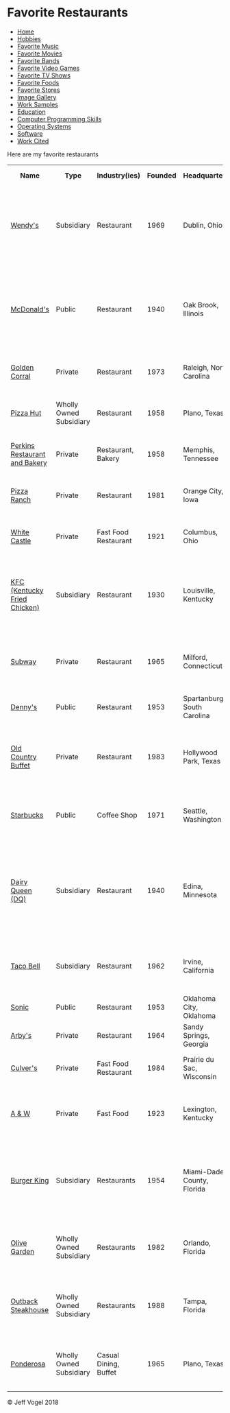<head>
	<link href="Website About Me - print.md" rel="stylesheet"/>
	</head>
<body onload="FavoriteRestaurantsProcess()">
		<div class="header">
			<h1>Favorite Restaurants</h1>
		</div>
		<div class="nav">
			<ul>
				<li><a href="Website About Me - Main - print.md">Home</a></li>
				<li><a href="Website About Me - Hobbies - print.md">Hobbies</a>
				<li><a href="Website About Me - Favorite Music - print.md">Favorite Music</a></li>
				<li><a href="Website About Me - Favorite Movies - print.md">Favorite Movies</a></li>
				<li><a href="Website About Me - Favorite Bands - print.md">Favorite Bands</a></li>
				<li><a href="Website About Me - Favorite Video Games - print.md">Favorite Video Games</a></li>
				<li><a href="Website About Me - Favorite TV Shows - print.md">Favorite TV Shows</a></li>
				<li><a href="Website About Me - Favorite Foods - print.md">Favorite Foods</a></li>
				<li><a href="Website About Me - Favorite Stores - print.md">Favorite Stores</a></li>
				<li><a href="Website About Me - Image Gallery - print.md">Image Gallery</a></li>
				<li><a href="Website About Me - Work Samples - print.md">Work Samples</a></li>
				<li><a href="Website About Me - Education - print.md">Education</a></li>
				<li><a href="Website About Me - Computer Programming Skills - print.md">Computer Programming Skills</a></li>
				<li><a href="Website About Me - Operating Systems - print.md">Operating Systems</a></li>
				<li><a href="Website About Me - Software - print.md">Software</a></li>
				<li><a href="Website About Me - Work Cited - print.md">Work Cited</a></li>
			</ul>
		</div>
		<div class="content">
			<p>Here are my favorite restaurants</p>
			<div id="myFavoriteRestaurantsDivElement">
				<table>
					<tr>
						<th>Name</th>
						<th>Type</th>
						<th>Industry(ies)</th>
						<th>Founded</th>
						<th>Headquarters</th>
						<th>Genre(s)</th>
						<th>Product(s)</th>
						<th>Number of Location(s)</th>
						<th>Number of Employees</th>
						<th>Founder(s)</th>
						<th>Resource Number(s)</th>
					</tr>
					<tr>
						<td><a href="https://www.wendys.com/">Wendy's</a></td>
						<td>Subsidiary</td>
						<td>Restaurant</td>
						<td>1969</td>
						<td>Dublin, Ohio</td>
						<td>Fast Food</td>
						<td>Hamburgers, Chicken Sandwiches, Salads, French Fries, Breakfast Sandwiches, Frozen Dessert</td>
						<td>6,500+</td>
						<td>100+</td>
						<td>Dave Thomas</td>
						<td><a href="Website About Me - Works Cited - print.md">1</a></td>
					</tr>
					<tr>
						<td><a href="https://www.mcdonalds.com/">McDonald's</a></td>
						<td>Public</td>
						<td>Restaurant</td>
						<td>1940</td>
						<td>Oak Brook, Illinois</td>
						<td>Fast Food</td>
						<td>Hamburgers, Chicken, French Fries, Soft Drinks, Milkshakes, Salads, Desserts, Coffee, Breakfast, Wraps</td>
						<td>36,900</td>
						<td>375,000</td>
						<td>Richard McDonald, Maurice McDonald, Ray Kroc</td>
						<td><a href="Website About Me - Works Cited - print.md">2</a></td>
					</tr>
					<tr>
						<td><a href="http://www.goldencorral.com/">Golden Corral</a></td>
						<td>Private</td>
						<td>Restaurant</td>
						<td>1973</td>
						<td>Raleigh, North Carolina</td>
						<td>Buffet</td>
						<td>Food</td>
						<td>200</td>
						<td>9000</td>
						<td>James Maynard, William F. Carl</td>
						<td><a href="Website About Me - Works Cited - print.md">3</a></td>
					</tr>
					<tr>
						<td><a href="https://www.pizzahut.com/">Pizza Hut</a></td>
						<td>Wholly Owned Subsidiary</td>
						<td>Restaurant</td>
						<td>1958</td>
						<td>Plano, Texas</td>
						<td>Fast Food, Buffet</td>
						<td>Italian-American Cuisine, Pizza, Pasta, Buffalo Wings</td>
						<td>13,728</td>
						<td>100+</td>
						<td>Dan Carney, Frank Carney</td>
						<td><a href="Website About Me - Works Cited - print.md">4</a></td>
					</tr>
					<tr>
						<td><a href="http://www.perkinsrestaurants.com/">Perkins Restaurant and Bakery</a></td>
						<td>Private</td>
						<td>Restaurant, Bakery</td>
						<td>1958</td>
						<td>Memphis, Tennessee</td>
						<td>Dining, Bakery</td>
						<td>Food</td>
						<td>390</td>
						<td>25,000</td>
						<td>Matt Perkins, Ivan Perkins</td>
						<td><a href="Website About Me - Works Cited - print.md">5</a>, <a href="Website About Me - Works Cited - print.md">6</a></td>
					</tr>
					<tr>
						<td><a href="https://pizzaranch.com/">Pizza Ranch</a></td>
						<td>Private</td>
						<td>Restaurant</td>
						<td>1981</td>
						<td>Orange City, Iowa</td>
						<td>Buffet</td>
						<td>Pizza, Chicken</td>
						<td>204</td>
						<td>100+</td>
						<td>Adrie Groeneweg, Lawrence Vander Esch</td>
						<td><a href="Website About Me - Works Cited - print.md">7</a>, <a href="Website About Me - Works Cited - print.md">8</a></td>
					</tr>
					<tr>
						<td><a href="https://www.whitecastle.com/">White Castle</a></td>
						<td>Private</td>
						<td>Fast Food Restaurant</td>
						<td>1921</td>
						<td>Columbus, Ohio</td>
						<td>Fast Food</td>
						<td>Hamburgers, Chicken</td>
						<td>420</td>
						<td>100+</td>
						<td>Billy Ingram, Walter Anderson</td>
						<td><a href="Website About Me - Works Cited - print.md">9</a></td>
					</tr>
					<tr>
						<td><a href="https://www.kfc.com/">KFC (Kentucky Fried Chicken)</a></td>
						<td>Subsidiary</td>
						<td>Restaurant</td>
						<td>1930</td>
						<td>Louisville, Kentucky</td>
						<td>Fast Food, Buffet</td>
						<td>Fried Chicken, Chicken Sandwiches, Wraps, French Fries, Soft Drinks, Salads, Desserts, Breakfast</td>
						<td>19,952</td>
						<td>100+</td>
						<td>Harland Sanders</td>
						<td><a href="Website About Me - Works Cited - print.md">10</a></td>
					</tr>
					<tr>
						<td><a href="http://www.subway.com/en-us">Subway</a></td>
						<td>Private</td>
						<td>Restaurant</td>
						<td>1965</td>
						<td>Milford, Connecticut</td>
						<td>Fast Food</td>
						<td>Submarine Sandwiches, Pizzas (Located at Walmart), Salads</td>
						<td>44,834</td>
						<td>100+</td>
						<td>Fred DeLuca, Peter Buck</td>
						<td><a href="Website About Me - Works Cited - print.md">11</a></td>
					</tr>
					<tr>
						<td><a href="https://www.dennys.com/">Denny's</a></td>
						<td>Public</td>
						<td>Restaurant</td>
						<td>1953</td>
						<td>Spartanburg, South Carolina</td>
						<td>Family Dining</td>
						<td>Food</td>
						<td>1,700</td>
						<td>100+</td>
						<td>Harold Butler, Richard Jezak</td>
						<td><a href="Website About Me - Works Cited - print.md">12</a></td>
					</tr>
					<tr>
						<td><a href="http://www.oldcountrybuffet.com/">Old Country Buffet</a></td>
						<td>Private</td>
						<td>Restaurant</td>
						<td>1983</td>
						<td>Hollywood Park, Texas</td>
						<td>Buffet</td>
						<td>Buffet</td>
						<td>113</td>
						<td>100+</td>
						<td>Roe Halten, C. Dennis Scott, Dermot Rowland, Doron Jensen</td>
						<td><a href="Website About Me - Works Cited - print.md">13</a></td>
					</tr>
					<tr>
						<td><a href="http://www.starbucks.com/">Starbucks</a></td>
						<td>Public</td>
						<td>Coffee Shop</td>
						<td>1971</td>
						<td>Seattle, Washington</td>
						<td>Coffee Shop</td>
						<td>Coffee Beverages, Smoothies, Tea, Baked Goods, Sandwiches</td>
						<td>26,696</td>
						<td>238,000</td>
						<td>Jerry Baldwin, Zev Siegl, Gordon Bowker</td>
						<td><a href="Website About Me - Works Cited - print.md">14</a></td>
					</tr>
					<tr>
						<td><a href="https://www.dairyqueen.com/us-en/">Dairy Queen (DQ)</a></td>
						<td>Subsidiary</td>
						<td>Restaurant</td>
						<td>1940</td>
						<td>Edina, Minnesota</td>
						<td>Fast Food</td>
						<td>Soft Serve, Fast Food, Ice Cream, Milkshakes, Sundaes, Hamburgers, Hot Dogs, Chicken, French Fries, Soft Drinks, Salads</td>
						<td>6,400</td>
						<td>100+</td>
						<td>John Fremont McCullough</td>
						<td><a href="Website About Me - Works Cited - print.md">15</a></td>
					</tr>
					<tr>
						<td><a href="https://www.tacobell.com/">Taco Bell</a></td>
						<td>Subsidiary</td>
						<td>Restaurant</td>
						<td>1962</td>
						<td>Irvine, California</td>
						<td>Fast Food</td>
						<td>Tacos, Burritos, Other Tex-Mex Cuisine-Related Fast Food</td>
						<td>7,000</td>
						<td>175,000+</td>
						<td>Glen Bell</td>
						<td><a href="Website About Me - Works Cited - print.md">16</a></td>
					</tr>
					<tr>
						<td><a href="https://www.sonicdrivein.com/">Sonic</a></td>
						<td>Public</td>
						<td>Restaurant</td>
						<td>1953</td>
						<td>Oklahoma City, Oklahoma</td>
						<td>Fast Food</td>
						<td>Fast Food</td>
						<td>3,557</td>
						<td>9,200</td>
						<td>Troy Smith</td>
						<td><a href="Website About Me - Works Cited - print.md">17</a></td>
					</tr>
					<tr>
						<td><a href="https://arbys.com/">Arby's</a></td>
						<td>Private</td>
						<td>Restaurant</td>
						<td>1964</td>
						<td>Sandy Springs, Georgia</td>
						<td>Fast Food</td>
						<td>Fast Food, Sandwiches, Salads, Sides</td>
						<td>3,342</td>
						<td>74,000</td>
						<td>Forrest Raffel, Leroy Raffel</td>
						<td><a href="Website About Me - Works Cited - print.md">18</a></td>
					</tr>
					<tr>
						<td><a href="https://www.culvers.com/">Culver's</a></td>
						<td>Private</td>
						<td>Fast Food Restaurant</td>
						<td>1984</td>
						<td>Prairie du Sac, Wisconsin</td>
						<td>Fast Food</td>
						<td>Frozen Custard, Butterburgers, Chicken</td>
						<td>640</td>
						<td>100+</td>
						<td>Craig Culver, Lea Culver</td>
						<td><a href="Website About Me - Works Cited - print.md">19</a></td>
					</tr>
					<tr>
						<td><a href="https://awrestaurants.com/">A & W</a></td>
						<td>Private</td>
						<td>Fast Food</td>
						<td>1923</td>
						<td>Lexington, Kentucky</td>
						<td>Fast Food</td>
						<td>Hot Dogs, Root Beer, Cheese Curds, Hamburgers, Chicken</td>
						<td>1,200+</td>
						<td>100+</td>
						<td>Roy W. Allen, Frank Wright</td>
						<td><a href="Website About Me - Works Cited - print.md">20</a></td>
					</tr>
					<tr>
						<td><a href="http://www.bk.com/">Burger King</a></td>
						<td>Subsidiary</td>
						<td>Restaurants</td>
						<td>1954</td>
						<td>Miami-Dade County, Florida</td>
						<td>Fast Food</td>
						<td>Hamburgers, Chicken, French Fries, Soft Drinks, Milkshakes, Salads, Desserts, Breakfast, Hot Dogs</td>
						<td>15,000+</td>
						<td>34,248</td>
						<td>Keith J. Kramer, Matthew Burns, David Edgerton, James McLamore</td>
						<td><a href="Website About Me - Works Cited - print.md">21</a></td>
					</tr>
					<tr>
						<td><a href="http://www.olivegarden.com/home">Olive Garden</a></td>
						<td>Wholly Owned Subsidiary</td>
						<td>Restaurants</td>
						<td>1982</td>
						<td>Orlando, Florida</td>
						<td>Casual Dining</td>
						<td>Italian Cuisine (Pasta, Salads, Chicken, Seafood, Breadsticks)</td>
						<td>844</td>
						<td>100+</td>
						<td>Bill Darden</td>
						<td><a href="Website About Me - Works Cited - print.md">22</a></td>
					</tr>
					<tr>
						<td><a href="https://www.outback.com/">Outback Steakhouse</a></td>
						<td>Wholly Owned Subsidiary</td>
						<td>Restaurants</td>
						<td>1988</td>
						<td>Tampa, Florida</td>
						<td>Casual Dining</td>
						<td>American Cuisine</td>
						<td>978</td>
						<td>100+</td>
						<td>Bob Basham, Trudy Cooper, Chris T. Sullivan, Tim Cannon</td>
						<td><a href="Website About Me - Works Cited - print.md">23</a></td>
					</tr>
					<tr>
						<td><a href="https://www.pon-bon.com/">Ponderosa</a></td>
						<td>Wholly Owned Subsidiary</td>
						<td>Casual Dining, Buffet</td>
						<td>1965</td>
						<td>Plano, Texas</td>
						<td>Casual Dining</td>
						<td>Steak, Salad, Seafood</td>
						<td>88</td>
						<td>100+</td>
						<td>Dan Lasater, Norm Wiese, Charles Kelptz</td>
						<td><a href="Website About Me - Works Cited - print.md">24</a></td>
					</tr>
				</table>
			</div>
		</div>
		<div class="footer">
			<p>&copy; Jeff Vogel 2018</p>
		</div>
	</body>
